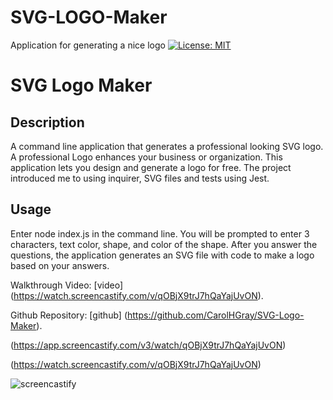 # SVG-LOGO-Maker
Application for generating a nice logo
[![License: MIT](https://img.shields.io/badge/License-MIT-yellow.svg)](https://opensource.org/licenses/MIT)
# SVG Logo Maker

## Description

A command line application that generates a professional looking SVG logo.  A professional Logo enhances your business or organization.  This application lets you design and generate a logo for free.  The project introduced me to using inquirer, SVG files and tests using Jest.

## Usage
Enter node index.js in the command line.  You will be prompted to enter 3 characters, text color, shape, and color of the shape.  After you answer the questions, the application generates an SVG file with code to make a logo based on your answers.

Walkthrough Video: [video] (https://watch.screencastify.com/v/qOBjX9trJ7hQaYajUvON).

Github Repository: [github] (https://github.com/CarolHGray/SVG-Logo-Maker).


(https://app.screencastify.com/v3/watch/qOBjX9trJ7hQaYajUvON)

(https://watch.screencastify.com/v/qOBjX9trJ7hQaYajUvON)

![screencastify](https://drive.google.com/file/d/1mWxV0zMx76u2OWmLCXEjvs0LD4b_fKuM/view)










